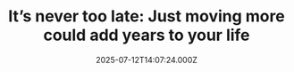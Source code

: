 ---
title: "It’s never too late: Just moving more could add years to your life"
date: 2025-07-12T14:07:24.000Z
category: Health
externalLink: "https://www.sciencedaily.com/releases/2025/07/250711224321.htm"
image: ""
excerpt: "Adopting a physically active lifestyle at any stage of adulthood significantly lowers your risk of dying from any cause, especially from cardiovascular disease. A sweeping analysis of 85 studies confirms that those who stay active consistently reduce their mortality risk by 30–40%, while even those who become active later in life enjoy a 20–25% reduction.…"
---